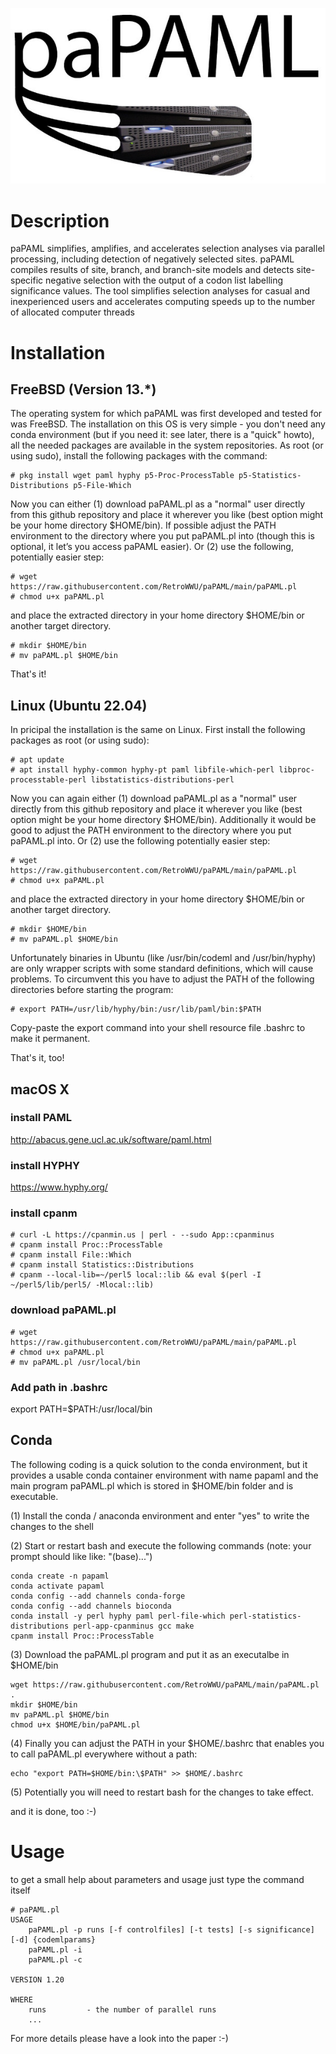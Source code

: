 ![paPAML Logo](https://github.com/RetroWWU/paPAML/blob/main/paPAML.jpg)

# Description

paPAML simplifies, amplifies, and accelerates selection analyses via parallel processing, including detection of negatively selected sites. paPAML compiles results of site, branch, and branch-site models and detects site-specific negative selection with the output of a codon list labelling significance values. The tool simplifies selection analyses for casual and inexperienced users and accelerates computing speeds up to the number of allocated computer threads

# Installation

## FreeBSD (Version 13.*)

The operating system for which paPAML was first developed and tested for was FreeBSD. The installation on this OS is very simple - you don't need any conda environment (but if you need it: see later, there is a "quick" howto), all the needed packages are available in the system repositories. As root (or using sudo), install the following packages with the command:

    # pkg install wget paml hyphy p5-Proc-ProcessTable p5-Statistics-Distributions p5-File-Which

Now you can either (1) download paPAML.pl as a "normal" user directly from this github repository and place it wherever you like (best option might be your home directory $HOME/bin). If possible adjust the PATH environment to the directory where you put paPAML.pl into (though this is optional, it let’s you access paPAML easier). Or (2) use the following, potentially easier step:

    # wget https://raw.githubusercontent.com/RetroWWU/paPAML/main/paPAML.pl
    # chmod u+x paPAML.pl

and place the extracted directory in your home directory $HOME/bin or another target directory.

    # mkdir $HOME/bin
    # mv paPAML.pl $HOME/bin

That's it!

## Linux (Ubuntu 22.04)

In pricipal the installation is the same on Linux. First install the following packages as root (or using sudo):

    # apt update
    # apt install hyphy-common hyphy-pt paml libfile-which-perl libproc-processtable-perl libstatistics-distributions-perl

Now you can again either (1) download paPAML.pl as a "normal" user directly from this github repository and place it wherever you like (best option might be your home directory $HOME/bin). Additionally it would be good to adjust the PATH environment to the directory where you put paPAML.pl into. Or (2) use the following potentially easier step:

    # wget https://raw.githubusercontent.com/RetroWWU/paPAML/main/paPAML.pl
    # chmod u+x paPAML.pl

and place the extracted directory in your home directory $HOME/bin or another target directory. 

    # mkdir $HOME/bin
    # mv paPAML.pl $HOME/bin

Unfortunately binaries in Ubuntu (like /usr/bin/codeml and /usr/bin/hyphy) are only wrapper scripts with some standard definitions, which will cause problems. To circumvent this you have to adjust the PATH of the following directories before starting the program:

    # export PATH=/usr/lib/hyphy/bin:/usr/lib/paml/bin:$PATH

Copy-paste the export command into your shell resource file .bashrc to make it permanent.

That's it, too!

## macOS X

### install PAML

http://abacus.gene.ucl.ac.uk/software/paml.html

### install HYPHY

https://www.hyphy.org/

### install cpanm

    # curl -L https://cpanmin.us | perl - --sudo App::cpanminus
    # cpanm install Proc::ProcessTable
    # cpanm install File::Which
    # cpanm install Statistics::Distributions
    # cpanm --local-lib=~/perl5 local::lib && eval $(perl -I ~/perl5/lib/perl5/ -Mlocal::lib)

### download paPAML.pl

    # wget https://raw.githubusercontent.com/RetroWWU/paPAML/main/paPAML.pl
    # chmod u+x paPAML.pl
    # mv paPAML.pl /usr/local/bin

### Add path in .bashrc

export PATH=$PATH:/usr/local/bin 

## Conda

The following coding is a quick solution to the conda environment, but it provides a usable conda container environment with name papaml and the main program paPAML.pl which is stored in $HOME/bin folder and is executable.

(1) Install the conda / anaconda environment and enter "yes" to write the changes to the shell

(2) Start or restart bash and execute the following commands (note: your prompt should like like: "(base)...")

    conda create -n papaml
    conda activate papaml
    conda config --add channels conda-forge
    conda config --add channels bioconda
    conda install -y perl hyphy paml perl-file-which perl-statistics-distributions perl-app-cpanminus gcc make
    cpanm install Proc::ProcessTable

(3) Download the paPAML.pl program and put it as an executalbe in $HOME/bin

    wget https://raw.githubusercontent.com/RetroWWU/paPAML/main/paPAML.pl .
    mkdir $HOME/bin
    mv paPAML.pl $HOME/bin
    chmod u+x $HOME/bin/paPAML.pl

(4) Finally you can adjust the PATH in your $HOME/.bashrc that enables you to call paPAML.pl everywhere without a path:

    echo "export PATH=$HOME/bin:\$PATH" >> $HOME/.bashrc
    
(5) Potentially you will need to restart bash for the changes to take effect.

and it is done, too :-)

# Usage

to get a small help about parameters and usage just type the command itself

    # paPAML.pl
    USAGE
        paPAML.pl -p runs [-f controlfiles] [-t tests] [-s significance] [-d] {codemlparams}
        paPAML.pl -i
        paPAML.pl -c

    VERSION 1.20

    WHERE
        runs         - the number of parallel runs
        ...

For more details please have a look into the paper :-)

